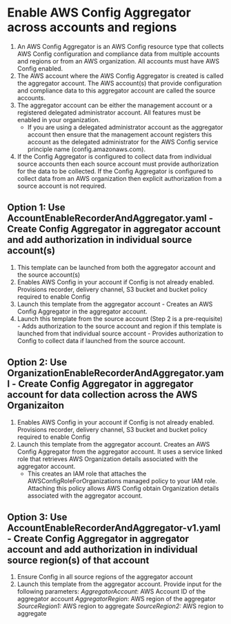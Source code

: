 <p align="center">
</p>

# Enable AWS Config Aggregator across accounts and regions

1. An AWS Config Aggregator is an AWS Config resource type that collects AWS Config configuration and compliance data from multiple accounts and regions or from an AWS organization. All accounts must have AWS Config enabled. 
2. The AWS account where the AWS Config Aggregator is created is called the aggregator account. The AWS account(s) that provide configuration and compliance data to this aggregator account are called the source accounts.
3. The aggregator account can be either the management account or a registered delegated administrator account. All features must be enabled in your organization.
	- If you are using a delegated administrator account as the aggregator account then ensure that the management account registers this account as the delegated administrator for the AWS Config service principle name (config.amazonaws.com).
4. If the Config Aggregator is configured to collect data from individual source accounts then each source account must provide authorization for the data to be collected. If the Config Aggregator is configured to collect data from an AWS organization then explicit authorization from a source account is not required.

## Option 1: Use AccountEnableRecorderAndAggregator.yaml - Create Config Aggregator in aggregator account and add authorization in individual source account(s)

1. This template can be launched from both the aggregator account and the source account(s)
1. Enables AWS Config in your account if Config is not already enabled. Provisions recorder, delivery channel, S3 bucket and bucket policy required to enable Config
2. Launch this template from the aggregator account -  Creates an AWS Config Aggregator in the aggregator account.
3. Launch this template from the source account (Step 2 is a pre-requisite) - Adds authorization to the source account and region if this template is launched from that individual source account - Provides authorization to Config to collect data if launched from the source account.

## Option 2: Use OrganizationEnableRecorderAndAggregator.yaml - Create Config Aggregator in aggregator account for data collection across the AWS Organizaiton

1. Enables AWS Config in your account if Config is not already enabled. Provisions recorder, delivery channel, S3 bucket and bucket policy required to enable Config
2. Launch this template from the aggregator account. Creates an AWS Config Aggregator from the aggregator account. It uses a service linked role that retrieves AWS Organization details associated with the aggregator account.
	- This creates an IAM role that attaches the AWSConfigRoleForOrganizations managed policy to your IAM role. Attaching this policy allows AWS Config obtain Organization details associated with the aggregator account.

## Option 3: Use AccountEnableRecorderAndAggregator-v1.yaml - Create Config Aggregator in aggregator account and add authorization in individual source region(s) of that account

1. Ensure Config in all source regions of the aggregator account
2. Launch this template from the aggregator account. Provide input for the following parameters:
	*AggregatorAccount*: AWS Account ID of the aggregator account
	*AggregatorRegion*: AWS region of the aggregator
	*SourceRegion1:* AWS region to aggregate
	*SourceRegion2:* AWS region to aggregate















